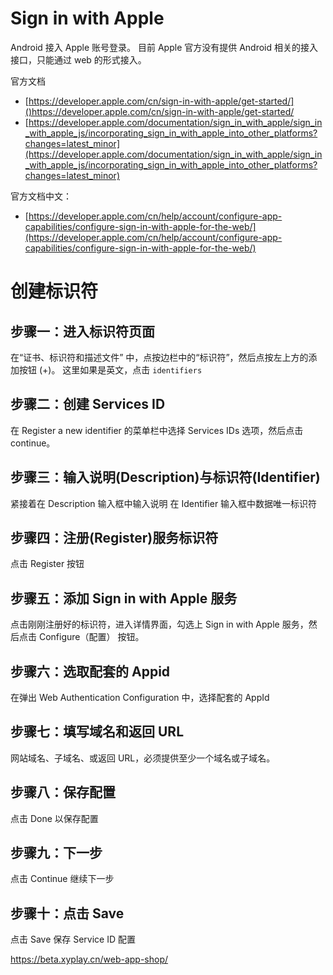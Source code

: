 # Sign in with Apple
Android 接入 Apple 账号登录。
目前 Apple 官方没有提供 Android 相关的接入接口，只能通过 web 的形式接入。

官方文档
 - [https://developer.apple.com/cn/sign-in-with-apple/get-started/]()https://developer.apple.com/cn/sign-in-with-apple/get-started/ 
 - [https://developer.apple.com/documentation/sign_in_with_apple/sign_in_with_apple_js/incorporating_sign_in_with_apple_into_other_platforms?changes=latest_minor](https://developer.apple.com/documentation/sign_in_with_apple/sign_in_with_apple_js/incorporating_sign_in_with_apple_into_other_platforms?changes=latest_minor)

官方文档中文：
 - [https://developer.apple.com/cn/help/account/configure-app-capabilities/configure-sign-in-with-apple-for-the-web/](https://developer.apple.com/cn/help/account/configure-app-capabilities/configure-sign-in-with-apple-for-the-web/)

# 创建标识符
## 步骤一：进入标识符页面
在“证书、标识符和描述文件” 中，点按边栏中的“标识符”，然后点按左上方的添加按钮 (+)。
这里如果是英文，点击 `identifiers`

## 步骤二：创建 Services ID
在 Register a new identifier 的菜单栏中选择 Services IDs 选项，然后点击 continue。

## 步骤三：输入说明(Description)与标识符(Identifier)
紧接着在 Description 输入框中输入说明
在 Identifier 输入框中数据唯一标识符

## 步骤四：注册(Register)服务标识符
点击 Register 按钮

## 步骤五：添加 Sign in with Apple 服务
点击刚刚注册好的标识符，进入详情界面，勾选上 Sign in with Apple 服务，然后点击 Configure（配置） 按钮。

## 步骤六：选取配套的 Appid
在弹出 Web Authentication Configuration 中，选择配套的 AppId 

## 步骤七：填写域名和返回 URL
网站域名、子域名、或返回 URL，必须提供至少一个域名或子域名。

## 步骤八：保存配置
点击 Done 以保存配置

## 步骤九：下一步
点击 Continue 继续下一步

## 步骤十：点击 Save
点击 Save 保存 Service ID 配置

https://beta.xyplay.cn/web-app-shop/